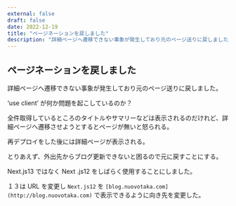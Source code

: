```yaml
---
external: false
draft: false
date: 2022-12-19
title: "ページネーションを戻しました"
description: "詳細ページへ遷移できない事象が発生しており元のページ送りに戻しました。また、Next.js13 ではなく安定している Next.js12 に戻しました。"
---
```


## ページネーションを戻しました

詳細ページへ遷移できない事象が発生しており元のページ送りに戻しました。

‘use client’ が何か問題を起こしているのか？

全件取得しているところのタイトルやサマリーなどは表示されるのだけれど、詳細ページへ遷移させようとするとページが無いと怒られる。

再デプロイをした後には詳細ページが表示される。

とりあえず、外出先からブログ更新できないと困るので元に戻すことにする。

Next.js13 ではなく Next .js12 をしばらく使用することにしました。

１３は URL を変更し `Next.js12` を `[blog.nuovotaka.com](http://blog.nuovotaka.com)` で表示できるように向き先を変更した。
